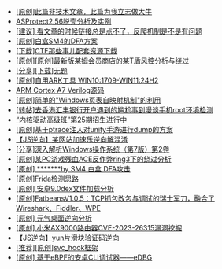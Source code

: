+ [[原创]此篇非技术文章，此篇为我立志做大牛](https://bbs.kanxue.com/thread-284823.htm)
+ [ASProtect2.56脱壳分析及实例](https://bbs.kanxue.com/thread-286248.htm)
+ [[建议] 看文章的时候链接总是点不了，反爬机制是不是有问题](https://bbs.kanxue.com/thread-286244.htm)
+ [[原创]白盒SM4的DFA方案](https://bbs.kanxue.com/thread-285292.htm)
+ [[下载]CTF那些事儿配套资源下载](https://bbs.kanxue.com/thread-283930.htm)
+ [[原创][原创]最新版某姆会员商店的某T盾风控分析与绕过](https://bbs.kanxue.com/thread-286243.htm)
+ [[分享][下载]无题](https://bbs.kanxue.com/thread-286247.htm)
+ [[原创]自用ARK工具 WIN10:1709-WIN11:24H2](https://bbs.kanxue.com/thread-286026.htm)
+ [ARM Cortex A7 Verilog源码](https://bbs.kanxue.com/thread-286246.htm)
+ [[原创]简单的"Windows页表自映射机制"的利用](https://bbs.kanxue.com/thread-285332.htm)
+ [[转帖]去香港汇丰银行开户遇到的尴尬事到漫谈手机root环境检测](https://bbs.kanxue.com/thread-285754.htm)
+ [“内核驱动高级班”第25期招生进行中](https://bbs.kanxue.com/thread-280081.htm)
+ [[原创]基于ptrace注入对unity手游进行dump的方案](https://bbs.kanxue.com/thread-286222.htm)
+ [【JS逆向】某网站加速乐逆向解混淆](https://bbs.kanxue.com/thread-286225.htm)
+ [[分享]深入解析Windows操作系统（第7版）第2卷](https://bbs.kanxue.com/thread-284817.htm)
+ [[原创]某PC游戏残血ACE反作弊ring3下的绕过分析](https://bbs.kanxue.com/thread-284667.htm)
+ [[原创] *******hy SM4 白盒 DFA攻击](https://bbs.kanxue.com/thread-285313.htm)
+ [[原创]Frida检测思路](https://bbs.kanxue.com/thread-286233.htm)
+ [[原创] 安卓9.0dex文件加载分析](https://bbs.kanxue.com/thread-286250.htm)
+ [[原创]FatbeansV1.0.5：TCP抓包改包与调试的瑞士军刀，融合了Wireshark、Fiddler、WPE](https://bbs.kanxue.com/thread-284571.htm)
+ [[原创] 元气桌面逆向分析](https://bbs.kanxue.com/thread-286251.htm)
+ [[原创] 小米AX9000路由器CVE-2023-26315漏洞挖掘](https://bbs.kanxue.com/thread-281901.htm)
+ [【JS逆向】yun片滑块验证码逆向](https://bbs.kanxue.com/thread-286252.htm)
+ [[推荐][原创]svc_hook框架](https://bbs.kanxue.com/thread-284713.htm)
+ [[原创] 基于eBPF的安卓CLI调试器——eDBG](https://bbs.kanxue.com/thread-286127.htm)
